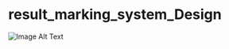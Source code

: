 # result_marking_system_Design

![Image Alt Text](https://github.com/GautamRakholiya-1302/result_marking_system_Design/raw/main/path/to/1.png)


